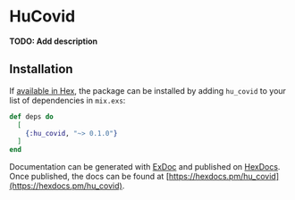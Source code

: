 # HuCovid

**TODO: Add description**

## Installation

If [available in Hex](https://hex.pm/docs/publish), the package can be installed
by adding `hu_covid` to your list of dependencies in `mix.exs`:

```elixir
def deps do
  [
    {:hu_covid, "~> 0.1.0"}
  ]
end
```

Documentation can be generated with [ExDoc](https://github.com/elixir-lang/ex_doc)
and published on [HexDocs](https://hexdocs.pm). Once published, the docs can
be found at [https://hexdocs.pm/hu_covid](https://hexdocs.pm/hu_covid).

